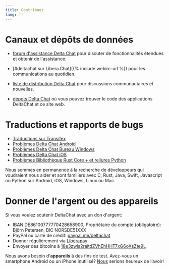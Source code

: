 ```yaml
---
title: Contribuez
lang: fr
---
```


# Canaux et dépôts de données

- [forum d'assistance Delta Chat](https://support.delta.chat) pour discuter de fonctionnalités étendues et obtenir de l'assistance.

- [#deltachat sur Libera.Chat]({% include webirc-url %}) pour les communications au quotidien.

- [liste de distribution Delta Chat](https://lists.codespeak.net/postorius/lists/delta.codespeak.net/) pour discussions communautaires et nouvelles.

- [dépots Delta Chat](https://github.com/deltachat/) où vous pouvez trouver le code des applications DeltaChat et ce site web.

# Traductions et rapports de bugs 

- [Traductions sur Transifex](https://www.transifex.com/delta-chat/public/)
- [Problèmes Delta Chat Android](https://github.com/deltachat/deltachat-android/issues)
- [Problèmes Delta Chat Bureau Windows](https://github.com/deltachat/deltachat-desktop/issues)
- [Problèmes Delta Chat iOS](https://github.com/deltachat/deltachat-ios/issues)
- [Problèmes Bibliothèque Rust Core + et reliures Python](https://github.com/deltachat/deltachat-core-rust/issues)

Nous sommes en permanence à la recherche de développeurs qui voudraient nous aider et sont familiers avec C, Rust, Java, Swift, Javascript ou Python sur Android, iOS, Windows, Linux ou Mac.


# Donner de l'argent ou des appareils

Si vous voulez soutenir DeltaChat avec un don d'argent:

- IBAN DE86100777770428658900, Propriétaire du compte (obligatoire): Björn Petersen, BIC NORSDE51XXX
- PayPal ou carte de crédit: [paypal.me/deltachat](https://paypal.me/deltachat/20)
- Donner régulièrement via [Liberapay](https://liberapay.com/delta.chat/)
- Envoyer des bitcoins à [18e3zwis2raitdZVhEhHHT7xG6oXsZte9L](bitcoin:18e3zwis2raitdZVhEhHHT7xG6oXsZte9L)

Nous avons besoin d'**appareils** à des fins de test. Avez-vous un smartphone Android ou un iPhone inutilisé?
[Nous](../fr/imprint) serions heureux de l’avoir!
